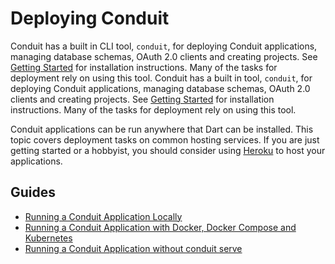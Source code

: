 # Deploying Conduit

Conduit has a built in CLI tool, `conduit`, for deploying Conduit applications, managing database schemas, OAuth 2.0 clients and creating projects. See [Getting Started](https://github.com/noojee/conduit/tree/3f4c01be85b7ff135772166173524e76a5f80c32/conduit/doc/source/source/docs/deploy/getting_started.html) for installation instructions. Many of the tasks for deployment rely on using this tool. Conduit has a built in tool, `conduit`, for deploying Conduit applications, managing database schemas, OAuth 2.0 clients and creating projects. See [Getting Started](https://github.com/noojee/conduit/tree/3f4c01be85b7ff135772166173524e76a5f80c32/conduit/doc/source/source/docs/deploy/getting_started.html) for installation instructions. Many of the tasks for deployment rely on using this tool.

Conduit applications can be run anywhere that Dart can be installed. This topic covers deployment tasks on common hosting services. If you are just getting started or a hobbyist, you should consider using [Heroku](http://heroku.com) to host your applications.

## Guides

* [Running a Conduit Application Locally](deploy_local.md)
* [Running a Conduit Application with Docker, Docker Compose and Kubernetes](deploy_docker.md)
* [Running a Conduit Application without conduit serve](script.md)

